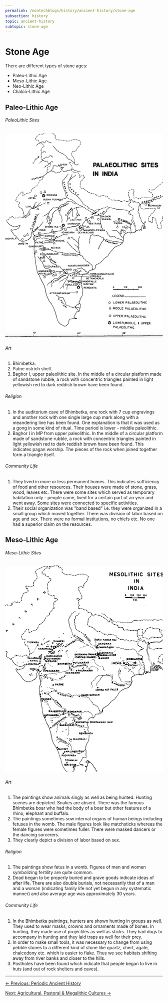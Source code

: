 ```yaml
---
permalink: /nontechblogs/history/ancient-history/stone-age
subsection: history
topic: ancient-history
subtopic: stone-age
---
```




# Stone Age

There are different types of stone ages:

- Paleo-Lithic Age
- Meso-Lithic Age
- Neo-Lithic Age
- Chalco-Lithic Age

## Paleo-Lithic Age

###### PaleoLithic Sites

![](assets/paleo_sites.png)

###### Art

1. Bhimbetka.
2. Patne ostrich shell. 
3. Baghor I, upper paleolithic site. In the middle of a circular platform made of sandstone rubble, a rock with concentric triangles painted in light yellowish red to dark reddish brown have been found.

###### Religion

1. In the auditorium cave of Bhimbetka, one rock with 7 cup engravings and another rock with one single large cup mark along with a meandering line has been found. One explanation is that it was used as a gong in some kind of ritual. Time period is lower - middle paleolithic.
2. Baghor I in MP from upper paleolithic. In the middle of a circular platform made of sandstone rubble, a rock with concentric triangles painted in light yellowish red to dark reddish brown have been found. This indicates pagan worship. The pieces of the rock when joined together form a triangle itself.  

###### Community Life

1. They lived in more or less permanent homes. This indicates sufficiency of food and other resources. Their houses were made of stone, grass, wood, leaves etc. There were some sites which served as temporary habitation only - people came, lived for a certain part of an year and went away. Some sites were connected to specific activities.
2. Their social organization was "band based" i.e. they were organized in a small group which moved together. There was division of labor based on age and sex. There were no formal institutions, no chiefs etc. No one had a superior claim on the resources. 



## Meso-Lithic Age

###### Meso-Lithic Sites

![](assets/meso_sites.png)

###### Art 

1. The paintings show animals singly as well as being hunted. Hunting scenes are depicted.  Snakes are absent. There was the famous Bhimbetka boar who had the body of a boar but other features of a rhino, elephant and buffalo.
2. The paintings sometimes sow internal organs of human beings including fetuses in the womb. The male figures look like matchsticks whereas the female figures were sometimes fuller. There were masked dancers or the dancing sorcerers.
3. They clearly depict a division of labor based on sex.

###### Religion

1. The paintings show fetus in a womb. Figures of men and women symbolizing fertility are quite common.
2. Dead began to be properly buried and grave goods indicate ideas of after life. There are also double burials, not necessarily that of a man and a woman (indicating family life not yet begun in any systematic manner) and also average age was approximately 30 years.

###### Community Life

1. In the Bhimbetka paintings, hunters are shown hunting in groups as well. They used to wear masks, crowns and ornaments made of bones. In hunting, they made use of projectiles as well as sticks. They had dogs to accompany in hunting and they laid traps as well for their prey.
2. In order to make small tools, it was necessary to change from using pebble stones to a different kind of stone like quartz, chert, agate, chalcedony etc. which is easier to flake. Thus we see habitats shifting away from river banks and closer to the hills.
3. Postholes have been found which indicate that people began to live in huts (and out of rock shelters and caves).





---

<a href="periodic-ancient-history" class="prev-button">← Previous: Periodic Ancient History</a>          

<a href="agricultural-pastoral-megalithic" class="next-button">Next: Agricultural, Pastoral & Megalithic Cultures →</a>